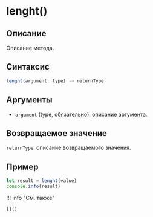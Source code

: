 # lenght()

## Описание
Описание метода.

## Синтаксис
```javascript
lenght(argument: type) -> returnType
```

## Аргументы
- `argument` (type, обязательно): описание аргумента.

## Возвращаемое значение
`returnType`: описание возвращаемого значения.

## Пример
```javascript linenums="1"
let result = lenght(value)
console.info(result)
```

!!! info "См. также"

    []()

